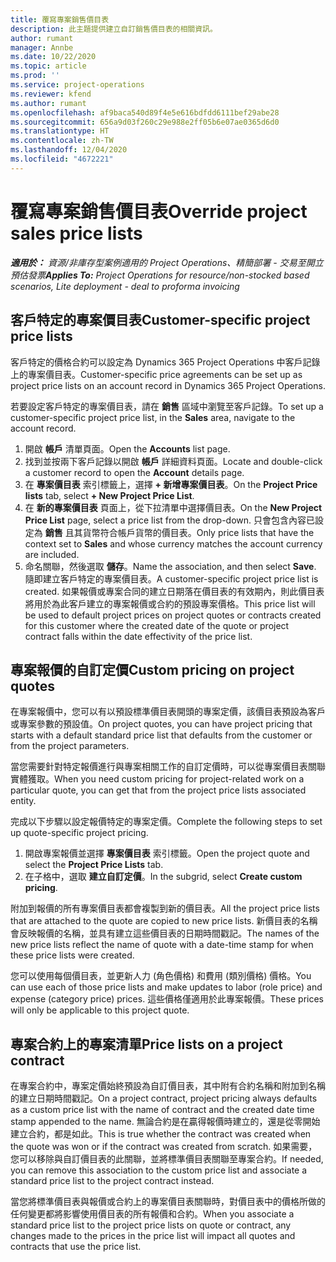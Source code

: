 ```yaml
---
title: 覆寫專案銷售價目表
description: 此主題提供建立自訂銷售價目表的相關資訊。
author: rumant
manager: Annbe
ms.date: 10/22/2020
ms.topic: article
ms.prod: ''
ms.service: project-operations
ms.reviewer: kfend
ms.author: rumant
ms.openlocfilehash: af9baca540d89f4e5e616bdfdd6111bef29abe28
ms.sourcegitcommit: 656a9d03f260c29e988e2ff05b6e07ae0365d6d0
ms.translationtype: HT
ms.contentlocale: zh-TW
ms.lasthandoff: 12/04/2020
ms.locfileid: "4672221"
---
```

# <a name="override-project-sales-price-lists"></a><span data-ttu-id="7e90e-103">覆寫專案銷售價目表</span><span class="sxs-lookup"><span data-stu-id="7e90e-103">Override project sales price lists</span></span>

<span data-ttu-id="7e90e-104">_**適用於：** 資源/非庫存型案例適用的 Project Operations、精簡部署 - 交易至開立預估發票_</span><span class="sxs-lookup"><span data-stu-id="7e90e-104">_**Applies To:** Project Operations for resource/non-stocked based scenarios, Lite deployment - deal to proforma invoicing_</span></span>

## <a name="customer-specific-project-price-lists"></a><span data-ttu-id="7e90e-105">客戶特定的專案價目表</span><span class="sxs-lookup"><span data-stu-id="7e90e-105">Customer-specific project price lists</span></span>

<span data-ttu-id="7e90e-106">客戶特定的價格合約可以設定為 Dynamics 365 Project Operations 中客戶記錄上的專案價目表。</span><span class="sxs-lookup"><span data-stu-id="7e90e-106">Customer-specific price agreements can be set up as project price lists on an account record in Dynamics 365 Project Operations.</span></span>

<span data-ttu-id="7e90e-107">若要設定客戶特定的專案價目表，請在 **銷售** 區域中瀏覽至客戶記錄。</span><span class="sxs-lookup"><span data-stu-id="7e90e-107">To set up a customer-specific project price list, in the **Sales** area, navigate to the account record.</span></span>

1. <span data-ttu-id="7e90e-108">開啟 **帳戶** 清單頁面。</span><span class="sxs-lookup"><span data-stu-id="7e90e-108">Open the **Accounts** list page.</span></span>
2. <span data-ttu-id="7e90e-109">找到並按兩下客戶記錄以開啟 **帳戶** 詳細資料頁面。</span><span class="sxs-lookup"><span data-stu-id="7e90e-109">Locate and double-click a customer record to open the **Account** details page.</span></span>
3. <span data-ttu-id="7e90e-110">在 **專案價目表** 索引標籤上，選擇 **+ 新增專案價目表**。</span><span class="sxs-lookup"><span data-stu-id="7e90e-110">On the **Project Price lists** tab, select **+ New Project Price List**.</span></span>
4. <span data-ttu-id="7e90e-111">在 **新的專案價目表** 頁面上，從下拉清單中選擇價目表。</span><span class="sxs-lookup"><span data-stu-id="7e90e-111">On the **New Project Price List** page, select a price list from the drop-down.</span></span> <span data-ttu-id="7e90e-112">只會包含內容已設定為 **銷售** 且其貨幣符合帳戶貨幣的價目表。</span><span class="sxs-lookup"><span data-stu-id="7e90e-112">Only price lists that have the context set to **Sales** and whose currency matches the account currency are included.</span></span>
5. <span data-ttu-id="7e90e-113">命名關聯，然後選取 **儲存**。</span><span class="sxs-lookup"><span data-stu-id="7e90e-113">Name the association, and then select **Save**.</span></span> <span data-ttu-id="7e90e-114">隨即建立客戶特定的專案價目表。</span><span class="sxs-lookup"><span data-stu-id="7e90e-114">A customer-specific project price list is created.</span></span> <span data-ttu-id="7e90e-115">如果報價或專案合同的建立日期落在價目表的有效期內，則此價目表將用於為此客戶建立的專案報價或合約的預設專案價格。</span><span class="sxs-lookup"><span data-stu-id="7e90e-115">This price list will be used to default project prices on project quotes or contracts created for this customer where the created date of the quote or project contract falls within the date effectivity of the price list.</span></span>

## <a name="custom-pricing-on-project-quotes"></a><span data-ttu-id="7e90e-116">專案報價的自訂定價</span><span class="sxs-lookup"><span data-stu-id="7e90e-116">Custom pricing on project quotes</span></span>

<span data-ttu-id="7e90e-117">在專案報價中，您可以有以預設標準價目表開頭的專案定價，該價目表預設為客戶或專案參數的預設值。</span><span class="sxs-lookup"><span data-stu-id="7e90e-117">On project quotes, you can have project pricing that starts with a default standard price list that defaults from the customer or from the project parameters.</span></span>

<span data-ttu-id="7e90e-118">當您需要針對特定報價進行與專案相關工作的自訂定價時，可以從專案價目表關聯實體獲取。</span><span class="sxs-lookup"><span data-stu-id="7e90e-118">When you need custom pricing for project-related work on a particular quote, you can get that from the project price lists associated entity.</span></span>

<span data-ttu-id="7e90e-119">完成以下步驟以設定報價特定的專案定價。</span><span class="sxs-lookup"><span data-stu-id="7e90e-119">Complete the following steps to set up quote-specific project pricing.</span></span>

1. <span data-ttu-id="7e90e-120">開啟專案報價並選擇 **專案價目表** 索引標籤。</span><span class="sxs-lookup"><span data-stu-id="7e90e-120">Open the project quote and select the **Project Price Lists** tab.</span></span>
2. <span data-ttu-id="7e90e-121">在子格中，選取 **建立自訂定價**。</span><span class="sxs-lookup"><span data-stu-id="7e90e-121">In the subgrid, select **Create custom pricing**.</span></span>

<span data-ttu-id="7e90e-122">附加到報價的所有專案價目表都會複製到新的價目表。</span><span class="sxs-lookup"><span data-stu-id="7e90e-122">All the project price lists that are attached to the quote are copied to new price lists.</span></span> <span data-ttu-id="7e90e-123">新價目表的名稱會反映報價的名稱，並具有建立這些價目表的日期時間戳記。</span><span class="sxs-lookup"><span data-stu-id="7e90e-123">The names of the new price lists reflect the name of quote with a date-time stamp for when these price lists were created.</span></span>

<span data-ttu-id="7e90e-124">您可以使用每個價目表，並更新人力 (角色價格) 和費用 (類別價格) 價格。</span><span class="sxs-lookup"><span data-stu-id="7e90e-124">You can use each of those price lists and make updates to labor (role price) and expense (category price) prices.</span></span> <span data-ttu-id="7e90e-125">這些價格僅適用於此專案報價。</span><span class="sxs-lookup"><span data-stu-id="7e90e-125">These prices will only be applicable to this project quote.</span></span>

## <a name="price-lists-on-a-project-contract"></a><span data-ttu-id="7e90e-126">專案合約上的專案清單</span><span class="sxs-lookup"><span data-stu-id="7e90e-126">Price lists on a project contract</span></span>

<span data-ttu-id="7e90e-127">在專案合約中，專案定價始終預設為自訂價目表，其中附有合約名稱和附加到名稱的建立日期時間戳記。</span><span class="sxs-lookup"><span data-stu-id="7e90e-127">On a project contract, project pricing always defaults as a custom price list with the name of contract and the created date time stamp appended to the name.</span></span> <span data-ttu-id="7e90e-128">無論合約是在贏得報價時建立的，還是從零開始建立合約，都是如此。</span><span class="sxs-lookup"><span data-stu-id="7e90e-128">This is true whether the contract was created when the quote was won or if the contract was created from scratch.</span></span> <span data-ttu-id="7e90e-129">如果需要，您可以移除與自訂價目表的此關聯，並將標準價目表關聯至專案合約。</span><span class="sxs-lookup"><span data-stu-id="7e90e-129">If needed, you can remove this association to the custom price list and associate a standard price list to the project contract instead.</span></span>

<span data-ttu-id="7e90e-130">當您將標準價目表與報價或合約上的專案價目表關聯時，對價目表中的價格所做的任何變更都將影響使用價目表的所有報價和合約。</span><span class="sxs-lookup"><span data-stu-id="7e90e-130">When you associate a standard price list to the project price lists on quote or contract, any changes made to the prices in the price list will impact all quotes and contracts that use the price list.</span></span>
